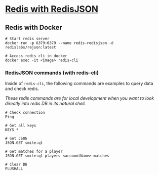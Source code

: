 # [Redis with RedisJSON](https://redis.io/commands/?group=json)

## Redis with Docker

```
# Start redis server
docker run -p 6379:6379 --name redis-redisjson -d redislabs/rejson:latest

# Access redis cli in docker
docker exec -it <image> redis-cli
```

### RedisJSON commands (with redis-cli)

Inside of `redis-cli`, the following commands are examples to query data and check redis.

_These redis commands are for local development when you want to look directly into redis DB in its natural shell._

```
# Check connection
Ping

# Get all keys
KEYS *

# Get JSON
JSON.GET smite:ql

# Get matches for a player
JSON.GET smite:ql players <accountName> matches

# Clear DB
FLUSHALL
```
